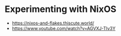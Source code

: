 # Experimenting with NixOS

- https://nixos-and-flakes.thiscute.world/
- https://www.youtube.com/watch?v=AGVXJ-TIv3Y

